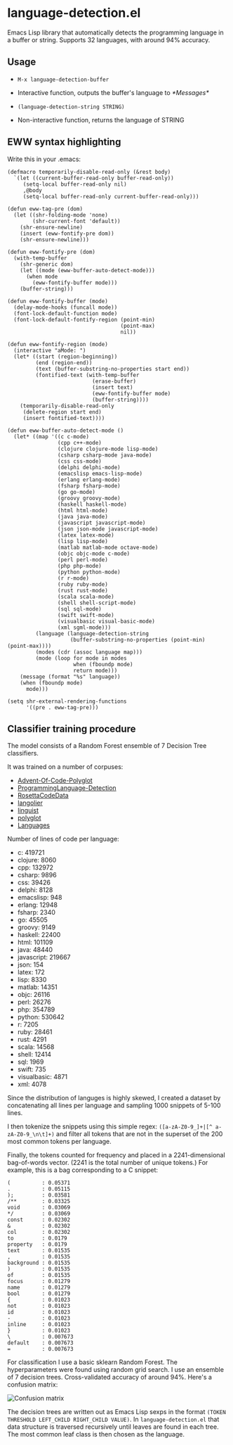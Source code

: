 # language-detection.el

Emacs Lisp library that automatically detects the programming language in a buffer or string. Supports 32 languages, with around 94% accuracy.

## Usage

* `M-x language-detection-buffer`
 - Interactive function, outputs the buffer's language to *\*Messages\**

* `(language-detection-string STRING)`
 - Non-interactive function, returns the language of STRING

## EWW syntax highlighting

Write this in your .emacs:

```elisp
(defmacro temporarily-disable-read-only (&rest body)
  `(let ((current-buffer-read-only buffer-read-only))
     (setq-local buffer-read-only nil)
     ,@body
     (setq-local buffer-read-only current-buffer-read-only)))

(defun eww-tag-pre (dom)
  (let ((shr-folding-mode 'none)
        (shr-current-font 'default))
    (shr-ensure-newline)
    (insert (eww-fontify-pre dom))
    (shr-ensure-newline)))

(defun eww-fontify-pre (dom)
  (with-temp-buffer
    (shr-generic dom)
    (let ((mode (eww-buffer-auto-detect-mode)))
      (when mode
        (eww-fontify-buffer mode)))
    (buffer-string)))

(defun eww-fontify-buffer (mode)
  (delay-mode-hooks (funcall mode))
  (font-lock-default-function mode)
  (font-lock-default-fontify-region (point-min)
                                    (point-max)
                                    nil))

(defun eww-fontify-region (mode)
  (interactive "aMode: ")
  (let* ((start (region-beginning))
         (end (region-end))
         (text (buffer-substring-no-properties start end))
         (fontified-text (with-temp-buffer
                           (erase-buffer)
                           (insert text)
                           (eww-fontify-buffer mode)
                           (buffer-string))))
    (temporarily-disable-read-only
     (delete-region start end)
     (insert fontified-text))))

(defun eww-buffer-auto-detect-mode ()
  (let* ((map '((c c-mode)
                (cpp c++-mode)
                (clojure clojure-mode lisp-mode)
                (csharp csharp-mode java-mode)
                (css css-mode)
                (delphi delphi-mode)
                (emacslisp emacs-lisp-mode)
                (erlang erlang-mode)
                (fsharp fsharp-mode)
                (go go-mode)
                (groovy groovy-mode)
                (haskell haskell-mode)
                (html html-mode)
                (java java-mode)
                (javascript javascript-mode)
                (json json-mode javascript-mode)
                (latex latex-mode)
                (lisp lisp-mode)
                (matlab matlab-mode octave-mode)
                (objc objc-mode c-mode)
                (perl perl-mode)
                (php php-mode)
                (python python-mode)
                (r r-mode)
                (ruby ruby-mode)
                (rust rust-mode)
                (scala scala-mode)
                (shell shell-script-mode)
                (sql sql-mode)
                (swift swift-mode)
                (visualbasic visual-basic-mode)
                (xml sgml-mode)))
         (language (language-detection-string
                    (buffer-substring-no-properties (point-min) (point-max))))
         (modes (cdr (assoc language map)))
         (mode (loop for mode in modes
                     when (fboundp mode)
                     return mode)))
    (message (format "%s" language))
    (when (fboundp mode)
      mode)))

(setq shr-external-rendering-functions
      '((pre . eww-tag-pre)))

```

## Classifier training procedure

The model consists of a Random Forest ensemble of 7 Decision Tree classifiers.

It was trained on a number of corpuses:

 * [Advent-Of-Code-Polyglot](https://github.com/ChrisPenner/Advent-Of-Code-Polyglot)
 * [ProgrammingLanguage-Detection](https://github.com/kaushik94/ProgrammingLanguage-Detection)
 * [RosettaCodeData](https://github.com/acmeism/RosettaCodeData)
 * [langolier](https://github.com/mishadoff/langolier)
 * [linguist](https://github.com/github/linguist)
 * [polyglot](https://github.com/polyrabbit/polyglot)
 * [Languages](https://github.com/Gerst20051/Languages)

Number of lines of code per language:

 * c: 419721
 * clojure: 8060
 * cpp: 132972
 * csharp: 9896
 * css: 39426
 * delphi: 8128
 * emacslisp: 948
 * erlang: 12948
 * fsharp: 2340
 * go: 45505
 * groovy: 9149
 * haskell: 22400
 * html: 101109
 * java: 48440
 * javascript: 219667
 * json: 154
 * latex: 172
 * lisp: 8330
 * matlab: 14351
 * objc: 26116
 * perl: 26276
 * php: 354789
 * python: 530642
 * r: 7205
 * ruby: 28461
 * rust: 4291
 * scala: 14568
 * shell: 12414
 * sql: 1969
 * swift: 735
 * visualbasic: 4871
 * xml: 4078

Since the distribution of languges is highly skewed, I created a dataset by concatenating all lines per language and sampling 1000 snippets of 5-100 lines.

I then tokenize the snippets using this simple regex: `([a-zA-Z0-9_]+|[^ a-zA-Z0-9_\n\t]+)` and filter all tokens that are not in the superset of the 200 most common tokens per language.

Finally, the tokens counted for frequency and placed in a 2241-dimensional bag-of-words vector. (2241 is the total number of unique tokens.) For example, this is a bag corresponding to a C snippet:

```
(          : 0.05371
.          : 0.05115
);         : 0.03581
/**        : 0.03325
void       : 0.03069
*/         : 0.03069
const      : 0.02302
&          : 0.02302
col        : 0.02302
to         : 0.0179
property   : 0.0179
text       : 0.01535
,          : 0.01535
background : 0.01535
)          : 0.01535
of         : 0.01535
focus      : 0.01279
name       : 0.01279
bool       : 0.01279
{          : 0.01023
not        : 0.01023
id         : 0.01023
-          : 0.01023
inline     : 0.01023
}          : 0.01023
\          : 0.007673
default    : 0.007673
=          : 0.007673
```

For classification I use a basic sklearn Random Forest. The hyperparameters were found using random grid search. I use an ensemble of 7 decision trees. Cross-validated accuracy of around 94%. Here's a confusion matrix:

![Confusion matrix](https://github.com/andreasjansson/language-detection.el/raw/master/assets/confusion-matrix.png)

The decision trees are written out as Emacs Lisp sexps in the format `(TOKEN THRESHOLD LEFT_CHILD RIGHT_CHILD VALUE)`. In `language-detection.el` that data structure is traversed recursively until leaves are found in each tree. The most common leaf class is then chosen as the language.

